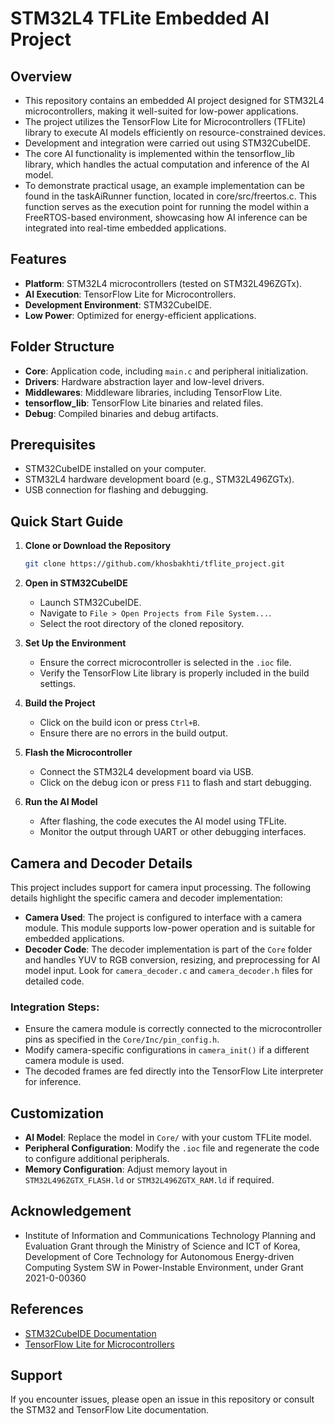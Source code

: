 # STM32L4 TFLite Embedded AI Project

## Overview 
- This repository contains an embedded AI project designed for STM32L4 microcontrollers, making it well-suited for low-power applications.
- The project utilizes the TensorFlow Lite for Microcontrollers (TFLite) library to execute AI models efficiently on resource-constrained devices.
- Development and integration were carried out using STM32CubeIDE.
- The core AI functionality is implemented within the tensorflow_lib library, which handles the actual computation and inference of the AI model.
- To demonstrate practical usage, an example implementation can be found in the taskAiRunner function, located in core/src/freertos.c. This function serves as the execution point for running the model within a FreeRTOS-based environment, showcasing how AI inference can be integrated into real-time embedded applications.

## Features
- **Platform**: STM32L4 microcontrollers (tested on STM32L496ZGTx).
- **AI Execution**: TensorFlow Lite for Microcontrollers.
- **Development Environment**: STM32CubeIDE.
- **Low Power**: Optimized for energy-efficient applications.

## Folder Structure
- **Core**: Application code, including `main.c` and peripheral initialization.
- **Drivers**: Hardware abstraction layer and low-level drivers.
- **Middlewares**: Middleware libraries, including TensorFlow Lite.
- **tensorflow_lib**: TensorFlow Lite binaries and related files.
- **Debug**: Compiled binaries and debug artifacts.

## Prerequisites
- STM32CubeIDE installed on your computer.
- STM32L4 hardware development board (e.g., STM32L496ZGTx).
- USB connection for flashing and debugging.

## Quick Start Guide
1. **Clone or Download the Repository**
   ```bash
   git clone https://github.com/khosbakhti/tflite_project.git
   ```
2. **Open in STM32CubeIDE**
   - Launch STM32CubeIDE.
   - Navigate to `File > Open Projects from File System...`.
   - Select the root directory of the cloned repository.

3. **Set Up the Environment**
   - Ensure the correct microcontroller is selected in the `.ioc` file.
   - Verify the TensorFlow Lite library is properly included in the build settings.

4. **Build the Project**
   - Click on the build icon or press `Ctrl+B`.
   - Ensure there are no errors in the build output.

5. **Flash the Microcontroller**
   - Connect the STM32L4 development board via USB.
   - Click on the debug icon or press `F11` to flash and start debugging.

6. **Run the AI Model**
   - After flashing, the code executes the AI model using TFLite.
   - Monitor the output through UART or other debugging interfaces.

## Camera and Decoder Details
This project includes support for camera input processing. The following details highlight the specific camera and decoder implementation:

- **Camera Used**: The project is configured to interface with a camera module. This module supports low-power operation and is suitable for embedded applications.
- **Decoder Code**: The decoder implementation is part of the `Core` folder and handles YUV to RGB conversion, resizing, and preprocessing for AI model input. Look for `camera_decoder.c` and `camera_decoder.h` files for detailed code.

### Integration Steps:
- Ensure the camera module is correctly connected to the microcontroller pins as specified in the `Core/Inc/pin_config.h`.
- Modify camera-specific configurations in `camera_init()` if a different camera module is used.
- The decoded frames are fed directly into the TensorFlow Lite interpreter for inference.

## Customization
- **AI Model**: Replace the model in `Core/` with your custom TFLite model.
- **Peripheral Configuration**: Modify the `.ioc` file and regenerate the code to configure additional peripherals.
- **Memory Configuration**: Adjust memory layout in `STM32L496ZGTX_FLASH.ld` or `STM32L496ZGTX_RAM.ld` if required.

## Acknowledgement
- Institute of Information and Communications Technology Planning and Evaluation Grant through the Ministry of Science and ICT of Korea, Development of Core Technology for Autonomous Energy-driven Computing System SW in Power-Instable Environment, under Grant 2021-0-00360

## References
- [STM32CubeIDE Documentation](https://www.st.com/en/development-tools/stm32cubeide.html)
- [TensorFlow Lite for Microcontrollers](https://www.tensorflow.org/lite/microcontrollers)

## Support
If you encounter issues, please open an issue in this repository or consult the STM32 and TensorFlow Lite documentation.

